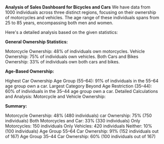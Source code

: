 
**Analysis of Sales Dashboard for Bicycles and Cars**
We have data from 1000 individuals across three distinct regions, focusing on their ownership of motorcycles and vehicles. The age range of these individuals spans from 25 to 85 years, encompassing both men and women.

Here's a detailed analysis based on the given statistics:

**General Ownership Statistics:**

Motorcycle Ownership: 48% of individuals own motorcycles.
Vehicle Ownership: 75% of individuals own vehicles.
Both Cars and Bikes Ownership: 33% of individuals own both cars and bikes.

**Age-Based Ownership:**

Highest Car Ownership Age Group (55–64): 91% of individuals in the 55–64 age group own a car.
Largest Category Beyond Age Restriction (35–44): 60% of individuals in the 35–44 age group own a car.
Detailed Calculations and Analysis:
Motorcycle and Vehicle Ownership:

**Summary:**

Motorcycle Ownership: 48% (480 individuals)
car Ownership: 75% (750 individuals)
Both Motorcycles and Car: 33% (330 individuals)
Only Motorcycles: 150 individuals
Only Vehicles: 420 individuals
Neither: 10% (100 individuals)
Age Group 55–64 Car Ownership: 91% (152 individuals out of 167)
Age Group 35–44 Car Ownership: 60% (100 individuals out of 167)
